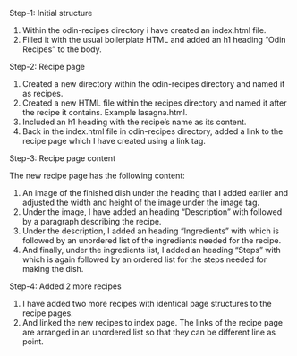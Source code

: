 Step-1: Initial structure

1. Within the odin-recipes directory i have created an index.html file.
2. Filled it with the usual boilerplate HTML and added an h1 heading “Odin Recipes” to the body.

Step-2: Recipe page

1. Created a new directory within the odin-recipes directory and named it as recipes.
2. Created a new HTML file within the recipes directory and named it after the recipe it contains. Example lasagna.html.
3. Included an h1 heading with the recipe’s name as its content.
4. Back in the index.html file in odin-recipes directory, added a link to the recipe page which I have created using a link tag.

Step-3: Recipe page content

The new recipe page has the following content:

1. An image of the finished dish under the heading that I added earlier and adjusted the width and height of the image under the image tag.
2. Under the image, I have added an heading “Description” with followed by a paragraph describing the recipe.
3. Under the description, I added an heading “Ingredients” with which is followed by an unordered list of the ingredients needed for the recipe.
4. And finally, under the ingredients list, I added an heading “Steps” with which is again followed by an ordered list for the steps needed for making the dish.

Step-4: Added 2 more recipes

1. I have added two more recipes with identical page structures to the recipe pages.
2. And linked the new recipes to index page. The links of the recipe page are arranged in an unordered list so that they can be different line as point.
